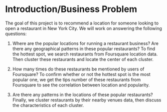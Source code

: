 # Introduction/Business Problem

The goal of this project is to recommend a location for someone looking to open a restaurant in New York City.
We will work on answering the following questions:

1. Where are the popular locations for running a restaurant business? Are there any geographical patterns in these popular restaurants?
    To find the hottest spot, we search restaurants from Foursquare location data. Then cluster these restaurants and locate the center of each cluster. 

2. How many times do these restaurants be mentioned by users of Foursquare?
    To confirm whether or not the hottest spot is the most popular one, we get the tips number of these restaurants from Foursquare to see the correlation between location and popularity.

3. Are there any patterns in the locations of these popular restaurants?
    Finally, we cluster restaurants by their nearby venues data, then discuss the characteristics of each cluster.
